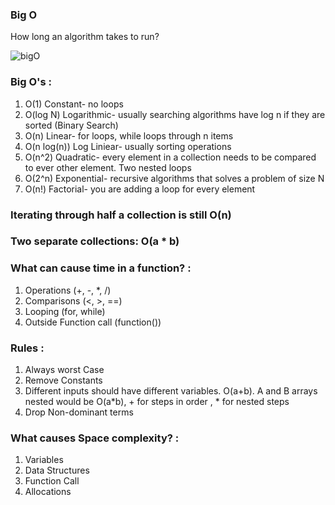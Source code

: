 ### Big O

How long an algorithm takes to run?

![bigO](img/bigO.png)

### Big O's :

1. O(1) Constant- no loops
2. O(log N) Logarithmic- usually searching algorithms have log n if they are sorted (Binary Search)
3. O(n) Linear- for loops, while loops through n items
4. O(n log(n)) Log Liniear- usually sorting operations
5. O(n^2) Quadratic- every element in a collection needs to be compared to ever other element. Two nested loops
6. O(2^n) Exponential- recursive algorithms that solves a problem of size N
7. O(n!) Factorial- you are adding a loop for every element

### Iterating through half a collection is still O(n)

### Two separate collections: O(a \* b)

### What can cause time in a function? :

1. Operations (+, -, \*, /)
2. Comparisons (<, >, ==)
3. Looping (for, while)
4. Outside Function call (function())

### Rules :

1. Always worst Case
2. Remove Constants
3. Different inputs should have different variables. O(a+b). A and B arrays nested would be O(a\*b), + for steps in order , \* for nested steps
4. Drop Non-dominant terms

### What causes Space complexity? :

1. Variables
2. Data Structures
3. Function Call
4. Allocations
